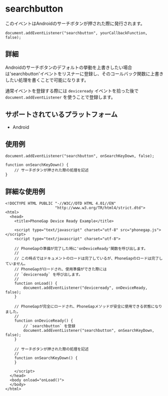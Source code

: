 searchbutton
===========

このイベントはAndroidのサーチボタンが押された際に発行されます。

    document.addEventListener("searchbutton", yourCallbackFunction, false);

詳細
-------

Androidのサーチボタンのデフォルトの挙動を上書きしたい場合は'searchbutton'イベントをリスナーに登録し、そのコールバック関数に上書きしたい処理を書くことで可能になります。

通常イベントを登録する際には `deviceready` イベントを拾った後で `document.addEventListener` を使うことで登録します。

サポートされているプラットフォーム
-------------------

- Android

使用例
-------------

    document.addEventListener("searchbutton", onSearchKeyDown, false);

    function onSearchKeyDown() {
        // サーチボタンが押された際の処理を記述
    }

詳細な使用例
------------

    <!DOCTYPE HTML PUBLIC "-//W3C//DTD HTML 4.01//EN"
                          "http://www.w3.org/TR/html4/strict.dtd">
    <html>
      <head>
        <title>PhoneGap Device Ready Example</title>

        <script type="text/javascript" charset="utf-8" src="phonegap.js"></script>
        <script type="text/javascript" charset="utf-8">

        // PhoneGapの準備が完了した時に'onDeviceReady'関数を呼び出します。
        //
        // この時点ではドキュメントのロードは完了しているが、PhoneGapのロードは完了していません。
        // PhoneGapがロードされ、使用準備ができた際には
        // `deviceready` を呼び出します。
        // 
        function onLoad() {
            document.addEventListener("deviceready", onDeviceReady, false);
        }

        // PhoneGapが完全にロードされ、PhoneGapメソッドが安全に使用できる状態になりました。
        //
        function onDeviceReady() {
            // `searchbutton` を登録
            document.addEventListener("searchbutton", onSearchKeyDown, false);
        }
        
        // サーチボタンが押された際の処理を記述
        //
        function onSearchKeyDown() {
        }

        </script>
      </head>
      <body onload="onLoad()">
      </body>
    </html>
